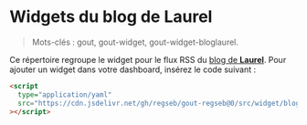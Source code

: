 # Widgets du blog de Laurel

> Mots-clés : gout, gout-widget, gout-widget-bloglaurel.

Ce répertoire regroupe le widget pour le flux RSS du
[blog de **Laurel**](https://bloglaurel.com/). Pour ajouter un widget dans votre
dashboard, insérez le code suivant :

```html
<script
  type="application/yaml"
  src="https://cdn.jsdelivr.net/gh/regseb/gout-regseb@0/src/widget/bloglaurel/bloglaurel.yaml"
></script>
```
